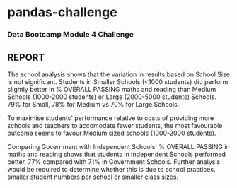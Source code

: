 # pandas-challenge

### Data Bootcamp Module 4 Challenge

## REPORT

The school analysis shows that the variation in results based on School Size is not significant.
Students in Smaller Schools (<1000 students) did perform slightly better in % OVERALL PASSING maths and reading 
than Medium Schools (1000-2000 students) or Large (2000-5000 students) Schools. 79% for Small, 78% for Medium vs 70% for Large Schools.

To maximise students' performance relative to costs of providing more schools and teachers to accomodate fewer students, 
the most favourable outcome seems to favour Medium sized schools (1000-2000 students).

Comparing Government with Independent Schools' % OVERALL PASSING in maths and reading shows that students in
Independent Schools performed better, 77% compared with 71% in Government Schools.
Further analysis would be required to determine whether this is due to school practices, smaller student numbers per school
or smaller class sizes.


